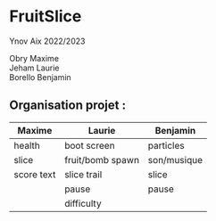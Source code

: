 # FruitSlice
Ynov Aix 2022/2023

Obry Maxime  
Jeham Laurie  
Borello Benjamin  



## Organisation projet :
| Maxime | Laurie | Benjamin |
|--------|--------|----------|
| health | boot screen | particles |
| slice | fruit/bomb spawn | son/musique |
| score text | slice trail | slice |
|  | pause | pause |
|  | difficulty |  | 